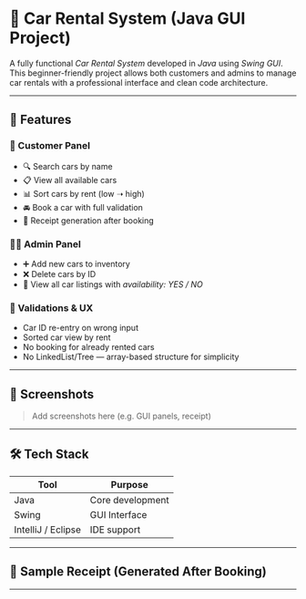 # 🚗 Car Rental System (Java GUI Project)

A fully functional *Car Rental System* developed in *Java* using *Swing GUI*. This beginner-friendly project allows both customers and admins to manage car rentals with a professional interface and clean code architecture.

---

## 🎯 Features

### 👤 Customer Panel
- 🔍 Search cars by name
- 📋 View all available cars
- 📊 Sort cars by rent (low ➝ high)
- 🚘 Book a car with full validation
- 🧾 Receipt generation after booking

### 👨‍💼 Admin Panel
- ➕ Add new cars to inventory
- ❌ Delete cars by ID
- 📄 View all car listings with *availability: YES / NO*

### 🧪 Validations & UX
- Car ID re-entry on wrong input
- Sorted car view by rent
- No booking for already rented cars
- No LinkedList/Tree — array-based structure for simplicity

---

## 📸 Screenshots

> Add screenshots here (e.g. GUI panels, receipt)

---

## 🛠 Tech Stack

| Tool        | Purpose            |
|-------------|--------------------|
| Java        | Core development   |
| Swing       | GUI Interface      |
| IntelliJ / Eclipse | IDE support |

---

## 🧾 Sample Receipt (Generated After Booking)






---
